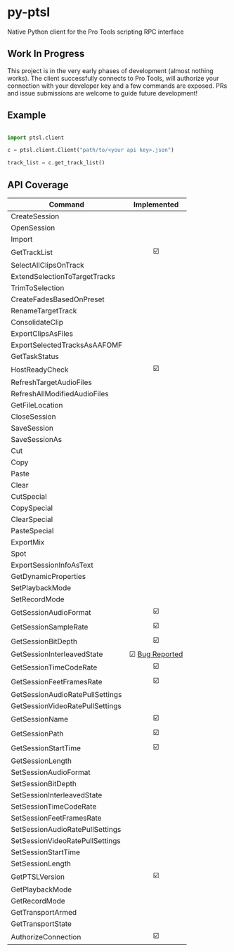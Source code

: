 # py-ptsl

Native Python client for the Pro Tools scripting RPC interface

## Work In Progress

This project is in the very early phases of development (almost nothing works). The 
client successfully connects to Pro Tools, will authorize your connection with your
developer key and a few commands are exposed. PRs and issue submissions are welcome
to guide future development!

## Example

```python

import ptsl.client

c = ptsl.client.Client("path/to/<your api key>.json")

track_list = c.get_track_list()
```

## API Coverage

|Command| Implemented |
| ----- | :---------: |
|CreateSession| |
|OpenSession|  |
|Import|  |
|GetTrackList| ☑️ |
|SelectAllClipsOnTrack|  |
|ExtendSelectionToTargetTracks|   |
|TrimToSelection|  |
|CreateFadesBasedOnPreset|  |
|RenameTargetTrack|  |
|ConsolidateClip|  |
|ExportClipsAsFiles|  |
|ExportSelectedTracksAsAAFOMF|  |
|GetTaskStatus|  |
|HostReadyCheck| ☑️ |
|RefreshTargetAudioFiles|  |
|RefreshAllModifiedAudioFiles|   |
|GetFileLocation|  |
|CloseSession|  |
|SaveSession|  |
|SaveSessionAs|  |
|Cut|  |
|Copy|  |
|Paste|  |
|Clear|  |
|CutSpecial|  |
|CopySpecial|  |
|ClearSpecial|  |
|PasteSpecial|  |
|ExportMix|  |
|Spot|  |
|ExportSessionInfoAsText|  |
|GetDynamicProperties|  |
|SetPlaybackMode|  |
|SetRecordMode|  |
|GetSessionAudioFormat| ☑️ |
|GetSessionSampleRate| ☑️ |
|GetSessionBitDepth| ☑️ |
|GetSessionInterleavedState| ☑  [Bug Reported](https://duc.avid.com/showthread.php?p=2658177#post2658177) |
|GetSessionTimeCodeRate| ☑️ |
|GetSessionFeetFramesRate| ☑️ |
|GetSessionAudioRatePullSettings|  |
|GetSessionVideoRatePullSettings|  |
|GetSessionName| ☑️ |
|GetSessionPath| ☑️ |
|GetSessionStartTime| ☑️ |
|GetSessionLength|  |
|SetSessionAudioFormat|  |
|SetSessionBitDepth|  |
|SetSessionInterleavedState|  |
|SetSessionTimeCodeRate|  |
|SetSessionFeetFramesRate|  |
|SetSessionAudioRatePullSettings|  |
|SetSessionVideoRatePullSettings|  |
|SetSessionStartTime|  |
|SetSessionLength|  |
|GetPTSLVersion| ☑️ |
|GetPlaybackMode|  |
|GetRecordMode|  |
|GetTransportArmed|  |
|GetTransportState|  |
|AuthorizeConnection| ☑️ |
